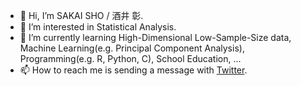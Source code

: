 - 👋 Hi, I’m SAKAI SHO / 酒井 彰.
- 👀 I’m interested in Statistical Analysis.
- 🌱 I’m currently learning High-Dimensional Low-Sample-Size data, Machine Learning(e.g. Principal Component Analysis), Programming(e.g. R, Python, C), School Education, ...
- 📫 How to reach me is sending a message with [Twitter](https://twitter.com/simplesho_CLT).

<!---
ShoShohh/ShoShohh is a ✨ special ✨ repository because its `README.md` (this file) appears on your GitHub profile.
You can click the Preview link to take a look at your changes.
--->
